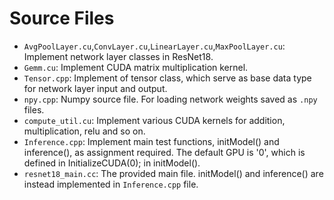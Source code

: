# Source Files

* ```AvgPoolLayer.cu```,```ConvLayer.cu```,```LinearLayer.cu```,```MaxPoolLayer.cu```: Implement network layer classes in ResNet18.
* ```Gemm.cu```: Implement CUDA matrix multiplication kernel.
* ```Tensor.cpp```: Implement of tensor class, which serve as base data type for network layer input and output.
* ```npy.cpp```: Numpy source file. For loading network weights saved as ```.npy``` files.
* ```compute_util.cu```: Implement various CUDA kernels for addition, multiplication, relu and so on.
* ```Inference.cpp```: Implement main test functions, initModel() and inference(), as assignment required. The default GPU is '0', which is defined in InitializeCUDA(0); in initModel().
* ```resnet18_main.cc```: The provided main file. initModel() and inference() are instead implemented in ```Inference.cpp``` file.